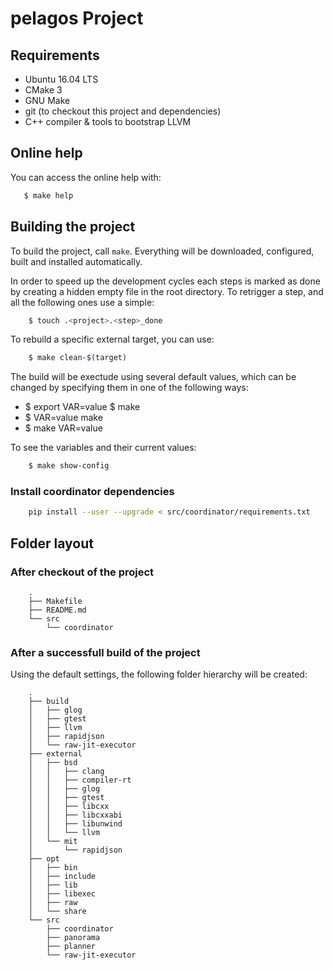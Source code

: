 # pelagos Project

## Requirements

 * Ubuntu 16.04 LTS
 * CMake 3
 * GNU Make
 * git (to checkout this project and dependencies)
 * C++ compiler & tools to bootstrap LLVM

## Online help

You can access the online help with:

```sh
   $ make help
```

## Building the project

To build the project, call `make`. Everything will be downloaded, configured, built and installed automatically.

In order to speed up the development cycles each steps is marked as done by creating a hidden empty file in the root directory. To retrigger a step, and all the following ones use a simple:

```sh
    $ touch .<project>.<step>_done
```

To rebuild a specific external target, you can use:

```sh
    $ make clean-$(target)
```

The build will be exectude using several default values, which can be
changed by specifying them in one of the following ways:

 * $ export VAR=value
   $ make
 * $ VAR=value make
 * $ make VAR=value

To see the variables and their current values:
```sh
    $ make show-config
```

### Install coordinator dependencies

```sh
    pip install --user --upgrade < src/coordinator/requirements.txt
```

## Folder layout

### After checkout of the project

```
    .
    ├── Makefile
    ├── README.md
    └── src
        └── coordinator
```

### After a successfull build of the project

Using the default settings, the following folder hierarchy will be created:
```shell
    .
    ├── build
    │   ├── glog
    │   ├── gtest
    │   ├── llvm
    │   ├── rapidjson
    │   └── raw-jit-executor
    ├── external
    │   ├── bsd
    │   │   ├── clang
    │   │   ├── compiler-rt
    │   │   ├── glog
    │   │   ├── gtest
    │   │   ├── libcxx
    │   │   ├── libcxxabi
    │   │   ├── libunwind
    │   │   └── llvm
    │   └── mit
    │       └── rapidjson
    ├── opt
    │   ├── bin
    │   ├── include
    │   ├── lib
    │   ├── libexec
    │   ├── raw
    │   └── share
    └── src
        ├── coordinator
        ├── panorama
        ├── planner
        └── raw-jit-executor
```
